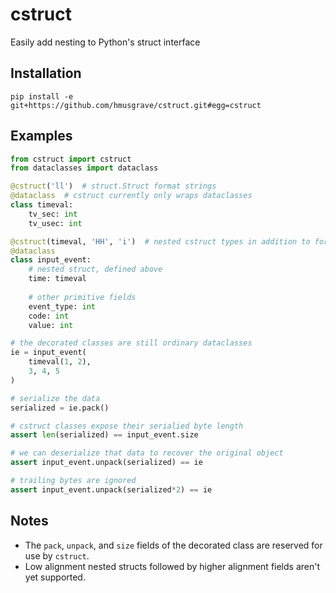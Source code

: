 # cstruct

Easily add nesting to Python's struct interface

## Installation

```
pip install -e git+https://github.com/hmusgrave/cstruct.git#egg=cstruct
```

## Examples

```python
from cstruct import cstruct
from dataclasses import dataclass

@cstruct('ll')  # struct.Struct format strings
@dataclass  # cstruct currently only wraps dataclasses
class timeval:
    tv_sec: int
    tv_usec: int

@cstruct(timeval, 'HH', 'i')  # nested cstruct types in addition to format strings
@dataclass
class input_event:
    # nested struct, defined above
    time: timeval
    
    # other primitive fields
    event_type: int
    code: int
    value: int

# the decorated classes are still ordinary dataclasses
ie = input_event(
    timeval(1, 2),
    3, 4, 5
)

# serialize the data
serialized = ie.pack()

# cstruct classes expose their serialied byte length
assert len(serialized) == input_event.size

# we can deserialize that data to recover the original object
assert input_event.unpack(serialized) == ie

# trailing bytes are ignored
assert input_event.unpack(serialized*2) == ie
```

## Notes

- The `pack`, `unpack`, and `size` fields of the decorated class are reserved for
use by `cstruct`.
- Low alignment nested structs followed by higher alignment fields aren't yet
  supported.

